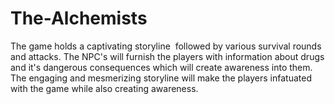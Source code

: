# The-Alchemists
The game holds a captivating storyline  followed by various survival rounds and attacks. The NPC's will furnish the players with information about drugs and it's dangerous consequences which will create awareness into them. The engaging and mesmerizing storyline will make the players infatuated with the game while also creating awareness.
